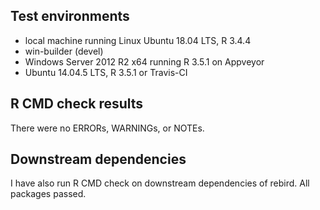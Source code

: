 ## Test environments

* local machine running Linux Ubuntu 18.04 LTS, R 3.4.4
* win-builder (devel)
* Windows Server 2012 R2 x64 running R 3.5.1 on Appveyor
* Ubuntu 14.04.5 LTS, R 3.5.1 or Travis-CI

## R CMD check results

There were no ERRORs, WARNINGs, or NOTEs. 

## Downstream dependencies

I have also run R CMD check on downstream dependencies of rebird.
All packages passed.

